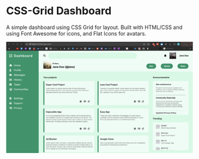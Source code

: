# CSS-Grid Dashboard

A simple dashboard using CSS Grid for layout. Built with HTML/CSS and using Font Awesome for icons, and Flat Icons for avatars.

![progress](./progress/progress.jpg)